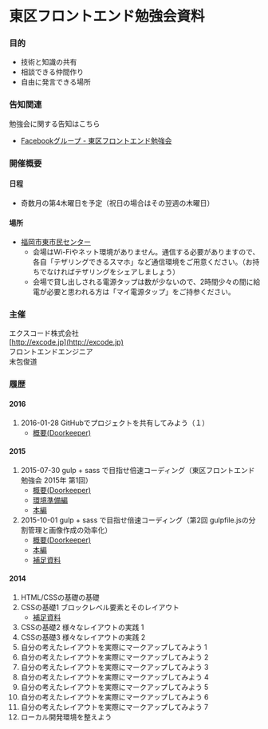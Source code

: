 # 東区フロントエンド勉強会資料


### 目的

- 技術と知識の共有
- 相談できる仲間作り
- 自由に発言できる場所

### 告知関連

勉強会に関する告知はこちら

- [Facebookグループ - 東区フロントエンド勉強会](https://www.facebook.com/groups/1456696577966915/)

### 開催概要

#### 日程

- 奇数月の第4木曜日を予定（祝日の場合はその翌週の木曜日）

#### 場所

- [福岡市東市民センター](http://www.higashi-shimin.info/)
	- 会場はWi-Fiやネット環境がありません。通信する必要がありますので、各自「テザリングできるスマホ」など通信環境をご用意ください。（お持ちでなければテザリングをシェアしましょう）
	- 会場で貸し出しされる電源タップは数が少ないので、2時間少々の間に給電が必要と思われる方は「マイ電源タップ」をご持参ください。

### 主催

エクスコード株式会社  
[http://excode.jp](http://excode.jp)  
フロントエンドエンジニア  
末包俊道

### 履歴

#### 2016

1. 2016-01-28 GitHubでプロジェクトを共有してみよう（１）
	- [概要(Doorkeeper)](https://higashiku.doorkeeper.jp/events/37200)

#### 2015

1. 2015-07-30 gulp + sass で目指せ倍速コーディング（東区フロントエンド勉強会 2015年 第1回）
	- [概要(Doorkeeper)](https://higashiku.doorkeeper.jp/events/28418)
	- [環境準備編](/PDF/workshop-2015-1a.pdf)
	- [本編](/PDF/workshop-2015-1b.pdf)
2. 2015-10-01 gulp + sass で目指せ倍速コーディング（第2回 gulpfile.jsの分割管理と画像作成の効率化）
	- [概要(Doorkeeper)](https://higashiku.doorkeeper.jp/events/30953)
	- [本編](/PDF/workshop-2015-2a.pdf)
	- [補足資料](/PDF/workshop-2015-2b.pdf)

#### 2014

1. HTML/CSSの基礎の基礎
2. CSSの基礎1 ブロックレベル要素とそのレイアウト
	- [補足資料](/PDF/workshop-2014-2.pdf)
3. CSSの基礎2 様々なレイアウトの実践 1
4. CSSの基礎3 様々なレイアウトの実践 2
5. 自分の考えたレイアウトを実際にマークアップしてみよう 1
6. 自分の考えたレイアウトを実際にマークアップしてみよう 2
7. 自分の考えたレイアウトを実際にマークアップしてみよう 3
8. 自分の考えたレイアウトを実際にマークアップしてみよう 4
9. 自分の考えたレイアウトを実際にマークアップしてみよう 5
10. 自分の考えたレイアウトを実際にマークアップしてみよう 6
11. 自分の考えたレイアウトを実際にマークアップしてみよう 7
12. ローカル開発環境を整えよう





